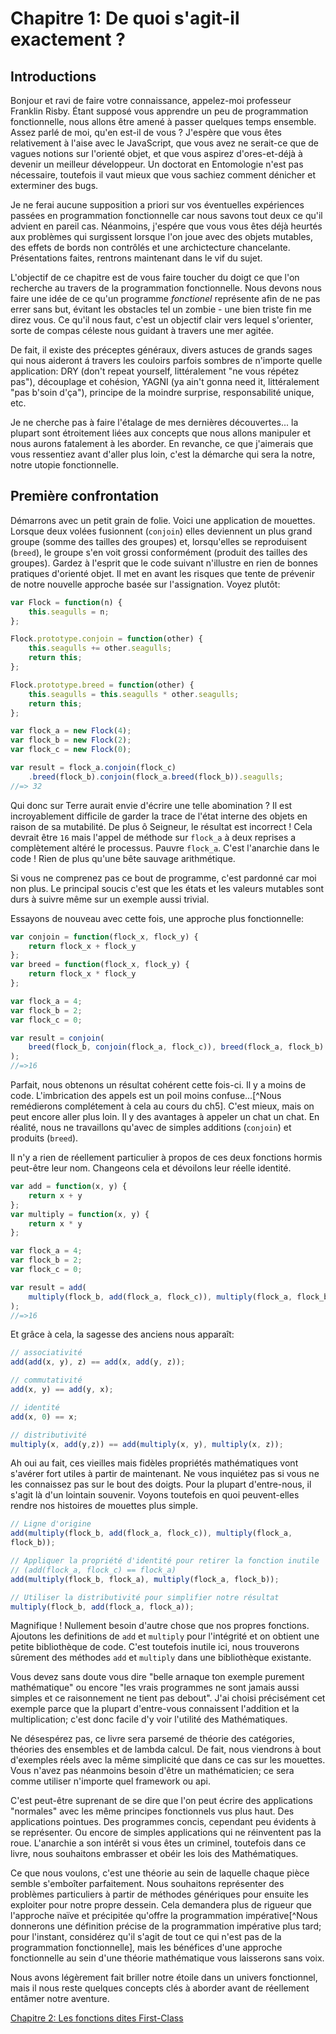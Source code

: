 # Chapitre 1: De quoi s'agit-il exactement ?

## Introductions

Bonjour et ravi de faire votre connaissance, appelez-moi professeur Franklin Risby. Étant
supposé vous apprendre un peu de programmation fonctionnelle, nous allons être amené à passer
quelques temps ensemble. Assez parlé de moi, qu'en est-il de vous ? J'espère que vous êtes
relativement à l'aise avec le JavaScript, que vous avez ne serait-ce que de vagues notions sur
l'orienté objet, et que vous aspirez d'ores-et-déjà à devenir un meilleur développeur. Un
doctorat en Entomologie n'est pas nécessaire, toutefois il vaut mieux que vous sachiez comment
dénicher et exterminer des bugs.

Je ne ferai aucune supposition a priori sur vos éventuelles expériences passées en
programmation fonctionnelle car nous savons tout deux ce qu'il advient en pareil cas.
Néanmoins, j'espére que vous vous êtes déjà heurtés aux problèmes qui surgissent lorsque l'on
joue avec des objets mutables, des effets de bords non contrôlés et une archictecture
chancelante. Présentations faites, rentrons maintenant dans le vif du sujet.

L'objectif de ce chapitre est de vous faire toucher du doigt ce que l'on recherche au travers
de la programmation fonctionnelle. Nous devons nous faire une idée de ce qu'un programme
*fonctionel* représente afin de ne pas errer sans but, évitant les obstacles tel un zombie -
une bien triste fin me direz vous. Ce qu'il nous faut, c'est un objectif clair vers lequel
s'orienter, sorte de compas céleste nous guidant à travers une mer agitée. 

De fait, il existe des préceptes généraux, divers astuces de grands sages qui nous aideront á
travers les couloirs parfois sombres de n'importe quelle application: DRY (don't repeat
yourself, littéralement "ne vous répétez pas"), découplage et cohésion, YAGNI (ya ain't gonna
need it, littéralement "pas b'soin d'ça"), principe de la moindre surprise, responsabilité
unique, etc.

Je ne cherche pas à faire l'étalage de mes dernières découvertes... la plupart sont étroitement
liées aux concepts que nous allons manipuler et nous aurons fatalement à les aborder. En
revanche, ce que j'aimerais que vous ressentiez avant d'aller plus loin, c'est la démarche qui
sera la notre, notre utopie fonctionnelle.

<!--BREAK-->

## Première confrontation

Démarrons avec un petit grain de folie. Voici une application de mouettes. Lorsque deux volées
fusionnent (`conjoin`) elles deviennent un plus grand groupe (somme des tailles des groupes)
et, lorsqu'elles se reproduisent (`breed`), le groupe s'en voit grossi conformément (produit
des tailles des groupes). Gardez à l'esprit que le code suivant n'illustre en rien de bonnes
pratiques d'orienté objet. Il met en avant les risques que tente de prévenir de notre nouvelle
approche basée sur l'assignation. Voyez plutôt:

```js 
var Flock = function(n) { 
    this.seagulls = n; 
};

Flock.prototype.conjoin = function(other) { 
    this.seagulls += other.seagulls; 
    return this; 
};

Flock.prototype.breed = function(other) { 
    this.seagulls = this.seagulls * other.seagulls;
    return this; 
};

var flock_a = new Flock(4); 
var flock_b = new Flock(2); 
var flock_c = new Flock(0);

var result = flock_a.conjoin(flock_c) 
    .breed(flock_b).conjoin(flock_a.breed(flock_b)).seagulls;
//=> 32 
```

Qui donc sur Terre aurait envie d'écrire une telle abomination ? Il est incroyablement
difficile de garder la trace de l'état interne des objets en raison de sa mutabilité. De plus ô
Seigneur, le résultat est incorrect ! Cela devrait être `16` mais l'appel de méthode sur
`flock_a` à deux reprises a complètement altéré le processus. Pauvre `flock_a`. C'est
l'anarchie dans le code ! Rien de plus qu'une bête sauvage arithmétique. 

Si vous ne comprenez pas ce bout de programme, c'est pardonné car moi non plus. Le principal
soucis c'est que les états et les valeurs mutables sont durs à suivre même sur un exemple aussi
trivial. 

Essayons de nouveau avec cette fois, une approche plus fonctionnelle:

```js 
var conjoin = function(flock_x, flock_y) { 
    return flock_x + flock_y 
}; 
var breed = function(flock_x, flock_y) { 
    return flock_x * flock_y 
};

var flock_a = 4; 
var flock_b = 2; 
var flock_c = 0;

var result = conjoin(
    breed(flock_b, conjoin(flock_a, flock_c)), breed(flock_a, flock_b)
);
//=>16 
```

Parfait, nous obtenons un résultat cohérent cette fois-ci. Il y a moins de code. L'imbrication
des appels est un poil moins confuse...[^Nous remédierons complétement à cela au cours du ch5].
C'est mieux, mais on peut encore aller plus loin. Il y des avantages à appeler un chat un chat.
En réalité, nous ne travaillons qu'avec de simples additions (`conjoin`) et produits (`breed`). 

Il n'y a rien de réellement particulier à propos de ces deux fonctions hormis peut-être leur
nom. Changeons cela et dévoilons leur réelle identité.

```js 
var add = function(x, y) { 
    return x + y 
}; 
var multiply = function(x, y) { 
    return x * y
};

var flock_a = 4; 
var flock_b = 2; 
var flock_c = 0;

var result = add(
    multiply(flock_b, add(flock_a, flock_c)), multiply(flock_a, flock_b)
); 
//=>16
``` 

Et grâce à cela, la sagesse des anciens nous apparaît: 

```js 
// associativité 
add(add(x, y), z) == add(x, add(y, z));

// commutativité 
add(x, y) == add(y, x);

// identité 
add(x, 0) == x;

// distributivité 
multiply(x, add(y,z)) == add(multiply(x, y), multiply(x, z)); 
```

Ah oui au fait, ces vieilles mais fidèles propriétés mathématiques vont s'avérer fort utiles à
partir de maintenant. Ne vous inquiétez pas si vous ne les connaissez pas sur le bout des
doigts. Pour la plupart d'entre-nous, il s'agit là d'un lointain souvenir. Voyons toutefois en
quoi peuvent-elles rendre nos histoires de mouettes plus simple.

```js 
// Ligne d'origine
add(multiply(flock_b, add(flock_a, flock_c)), multiply(flock_a,
flock_b));

// Appliquer la propriété d'identité pour retirer la fonction inutile
// (add(flock_a, flock_c) == flock_a)
add(multiply(flock_b, flock_a), multiply(flock_a, flock_b));

// Utiliser la distributivité pour simplifier notre résultat
multiply(flock_b, add(flock_a, flock_a));
```

Magnifique ! Nullement besoin d'autre chose que nos propres fonctions. Ajoutons les definitions
de `add` et `multiply` pour l'intégrité et on obtient une petite bibliothèque de code. C'est
toutefois inutile ici, nous trouverons sûrement des méthodes `add` et `multiply` dans une
bibliothèque existante. 

Vous devez sans doute vous dire "belle arnaque ton exemple purement mathématique" ou encore
"les vrais programmes ne sont jamais aussi simples et ce raisonnement ne tient pas debout".
J'ai choisi précisément cet exemple parce que la plupart d'entre-vous connaissent l'addition
et la multiplication; c'est donc facile d'y voir l'utilité des Mathématiques. 

Ne désespérez pas, ce livre sera parsemé de théorie des catégories, théories des ensembles et
de lambda calcul. De fait, nous viendrons à bout d'exemples réels avec la même simplicité que
dans ce cas sur les mouettes. Vous n'avez pas néanmoins besoin d'être un mathématicien; ce sera
comme utiliser n'importe quel framework ou api.

C'est peut-être suprenant de se dire que l'on peut écrire des applications "normales" avec les
même principes fonctionnels vus plus haut. Des applications pointues. Des programmes concis,
cependant peu évidents à se représenter. Ou encore de simples applications qui ne réinventent
pas la roue. L'anarchie a son intérêt si vous êtes un criminel, toutefois dans ce livre, nous
souhaitons embrasser et obéir les lois des Mathématiques. 

Ce que nous voulons, c'est une théorie au sein de laquelle chaque pièce semble s'emboîter
parfaitement. Nous souhaitons représenter des problèmes particuliers à partir de méthodes
génériques pour ensuite les exploiter pour notre propre dessein. Cela demandera plus de rigueur
que l'approche naïve et précipitée qu'offre la programmation impérative[^Nous donnerons une
définition précise de la programmation impérative plus tard; pour l'instant, considérez qu'il
s'agit de tout ce qui n'est pas de la programmation fonctionnelle], mais les bénéfices d'une
approche fonctionnelle au sein d'une théorie mathématique vous laisserons sans voix.  

Nous avons légèrement fait briller notre étoile dans un univers fonctionnel, mais il nous reste
quelques concepts clés à aborder avant de réellement entâmer notre aventure. 

[Chapitre 2: Les fonctions dites First-Class](ch2.md)
